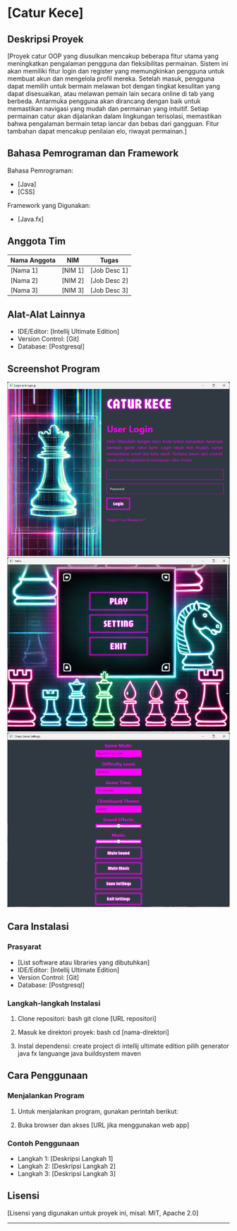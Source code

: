 # [Catur Kece]

## Deskripsi Proyek
[Proyek catur OOP yang diusulkan mencakup beberapa fitur utama yang meningkatkan pengalaman pengguna dan fleksibilitas permainan. Sistem ini akan memiliki fitur login dan register yang memungkinkan pengguna untuk membuat akun dan mengelola profil mereka. Setelah masuk, pengguna dapat memilih untuk bermain melawan bot dengan tingkat kesulitan yang dapat disesuaikan, atau melawan pemain lain secara online di tab yang berbeda. Antarmuka pengguna akan dirancang dengan baik untuk memastikan navigasi yang mudah dan permainan yang intuitif. Setiap permainan catur akan dijalankan dalam lingkungan terisolasi, memastikan bahwa pengalaman bermain tetap lancar dan bebas dari gangguan. Fitur tambahan dapat mencakup penilaian elo, riwayat permainan.]

## Bahasa Pemrograman dan Framework
Bahasa Pemrograman:
- [Java]
- [CSS] 

Framework yang Digunakan:
- [Java.fx]

## Anggota Tim
| Nama Anggota   | NIM     | Tugas        |
|--------------  |---------|--------------|
| [Nama 1]       | [NIM 1] | [Job Desc 1] |
| [Nama 2]       | [NIM 2] | [Job Desc 2] |
| [Nama 3]       | [NIM 3] | [Job Desc 3] |

## Alat-Alat Lainnya
- IDE/Editor: [Intellij Ultimate Edition]
- Version Control: [Git]
- Database: [Postgresql]


## Screenshot Program
![LoginSignup](https://github.com/andreasrs00/UAS_PBO_CaturKece_TEAM/blob/main/caturkece-readme/LoginGUI.png)
![Menu](https://github.com/andreasrs00/UAS_PBO_CaturKece_TEAM/blob/main/caturkece-readme/MenuGUI.png)
![Settings](https://github.com/andreasrs00/UAS_PBO_CaturKece_TEAM/blob/main/caturkece-readme/SettingsGUI.png)

## Cara Instalasi
### Prasyarat
- [List software atau libraries yang dibutuhkan]
- IDE/Editor: [Intellij Ultimate Edition]
- Version Control: [Git]
- Database: [Postgresql]


### Langkah-langkah Instalasi
1. Clone repositori:
    bash
    git clone [URL repositori]
    
2. Masuk ke direktori proyek:
    bash
    cd [nama-direktori]
    
3. Instal dependensi:
    create project di intellij ultimate edition
     pilih generator java fx
      languange java
        buildsystem maven
    

## Cara Penggunaan
### Menjalankan Program
1. Untuk menjalankan program, gunakan perintah berikut:
    
    
2. Buka browser dan akses [URL jika menggunakan web app]

### Contoh Penggunaan
- Langkah 1: [Deskripsi Langkah 1]
- Langkah 2: [Deskripsi Langkah 2]
- Langkah 3: [Deskripsi Langkah 3]

## Lisensi
[Lisensi yang digunakan untuk proyek ini, misal: MIT, Apache 2.0]

---

